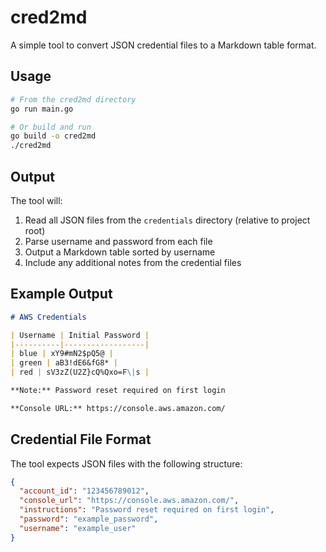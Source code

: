 # cred2md

A simple tool to convert JSON credential files to a Markdown table format.

## Usage

```bash
# From the cred2md directory
go run main.go

# Or build and run
go build -o cred2md
./cred2md
```

## Output

The tool will:
1. Read all JSON files from the `credentials` directory (relative to project root)
2. Parse username and password from each file
3. Output a Markdown table sorted by username
4. Include any additional notes from the credential files

## Example Output

```markdown
# AWS Credentials

| Username | Initial Password |
|----------|------------------|
| blue | xY9#mN2$pQ5@ |
| green | aB3!dE6&fG8* |
| red | sV3zZ(U2Z}cQ%Qxo=F\|s |

**Note:** Password reset required on first login

**Console URL:** https://console.aws.amazon.com/
```

## Credential File Format

The tool expects JSON files with the following structure:

```json
{
  "account_id": "123456789012",
  "console_url": "https://console.aws.amazon.com/",
  "instructions": "Password reset required on first login",
  "password": "example_password",
  "username": "example_user"
}
```